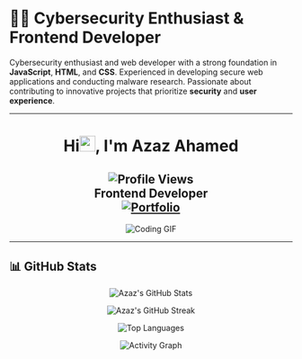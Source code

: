 # 👨‍💻 Cybersecurity Enthusiast & Frontend Developer

Cybersecurity enthusiast and web developer with a strong foundation in **JavaScript**, **HTML**, and **CSS**. Experienced in developing secure web applications and conducting malware research. Passionate about contributing to innovative projects that prioritize **security** and **user experience**.

---

<h1 align="center">Hi<img src="https://github.com/MD-AZAZ-AHAMED/MD-AZAZ-AHAMED/blob/main/icons/Hi.gif" width="28px"/>, I'm Azaz Ahamed</h1>

<h2 align="center">
  <img src="https://komarev.com/ghpvc/?username=MD-AZAZ-AHAMED&color=dc143c&style=for-the-badge" alt="Profile Views" />
  <br/>
  Frontend Developer
  <br/>
  <a href="https://md-azaz-ahamed.github.io/portfolio_/">
    <img src="https://img.shields.io/badge/Portfolio-543DE0?style=for-the-badge&logo=About.me&logoColor=white" alt="Portfolio" />
  </a>
</h2>

<div align="center">
  <img alt="Coding GIF" src="https://media4.giphy.com/media/11KzOet1ElBDz2/giphy.gif?cid=6c09b952ufa3xxbbm0mpuadm2zaik3wjp4m9luz2ly0lyz8d&ep=v1_internal_gif_by_id&rid=giphy.gif&ct=g" />
</div>

---

## 📊 GitHub Stats

<div align="center">

![Azaz's GitHub Stats](https://github-readme-stats.vercel.app/api?username=MD-AZAZ-AHAMED&theme=tokyonight&hide_border=false&include_all_commits=true&count_private=true)

![Azaz's GitHub Streak](https://github-readme-streak-stats.herokuapp.com/?user=MD-AZAZ-AHAMED&theme=tokyonight&hide_border=false)

![Top Languages](https://github-readme-stats.vercel.app/api/top-langs/?username=MD-AZAZ-AHAMED&theme=tokyonight&hide_border=false&layout=compact)

![Activity Graph](https://github-readme-activity-graph.vercel.app/graph?username=MD-AZAZ-AHAMED&theme=tokyo-night)

</div>
